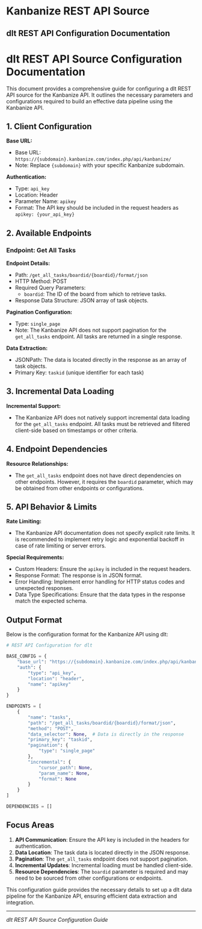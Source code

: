 # Kanbanize REST API Source

## dlt REST API Configuration Documentation

# dlt REST API Source Configuration Documentation

This document provides a comprehensive guide for configuring a dlt REST API source for the Kanbanize API. It outlines the necessary parameters and configurations required to build an effective data pipeline using the Kanbanize API.

## 1. Client Configuration

**Base URL:**
- Base URL: `https://{subdomain}.kanbanize.com/index.php/api/kanbanize/`
- Note: Replace `{subdomain}` with your specific Kanbanize subdomain.

**Authentication:**
- Type: `api_key`
- Location: Header
- Parameter Name: `apikey`
- Format: The API key should be included in the request headers as `apikey: {your_api_key}`

## 2. Available Endpoints

### Endpoint: Get All Tasks

**Endpoint Details:**
- Path: `/get_all_tasks/boardid/{boardid}/format/json`
- HTTP Method: POST
- Required Query Parameters:
  - `boardid`: The ID of the board from which to retrieve tasks.
- Response Data Structure: JSON array of task objects.

**Pagination Configuration:**
- Type: `single_page`
- Note: The Kanbanize API does not support pagination for the `get_all_tasks` endpoint. All tasks are returned in a single response.

**Data Extraction:**
- JSONPath: The data is located directly in the response as an array of task objects.
- Primary Key: `taskid` (unique identifier for each task)

## 3. Incremental Data Loading

**Incremental Support:**
- The Kanbanize API does not natively support incremental data loading for the `get_all_tasks` endpoint. All tasks must be retrieved and filtered client-side based on timestamps or other criteria.

## 4. Endpoint Dependencies

**Resource Relationships:**
- The `get_all_tasks` endpoint does not have direct dependencies on other endpoints. However, it requires the `boardid` parameter, which may be obtained from other endpoints or configurations.

## 5. API Behavior & Limits

**Rate Limiting:**
- The Kanbanize API documentation does not specify explicit rate limits. It is recommended to implement retry logic and exponential backoff in case of rate limiting or server errors.

**Special Requirements:**
- Custom Headers: Ensure the `apikey` is included in the request headers.
- Response Format: The response is in JSON format.
- Error Handling: Implement error handling for HTTP status codes and unexpected responses.
- Data Type Specifications: Ensure that the data types in the response match the expected schema.

## Output Format

Below is the configuration format for the Kanbanize API using dlt:

```python
# REST API Configuration for dlt

BASE_CONFIG = {
    "base_url": "https://{subdomain}.kanbanize.com/index.php/api/kanbanize/",
    "auth": {
        "type": "api_key",
        "location": "header",
        "name": "apikey"
    }
}

ENDPOINTS = [
    {
        "name": "tasks",
        "path": "/get_all_tasks/boardid/{boardid}/format/json",
        "method": "POST",
        "data_selector": None,  # Data is directly in the response
        "primary_key": "taskid",
        "pagination": {
            "type": "single_page"
        },
        "incremental": {
            "cursor_path": None,
            "param_name": None,
            "format": None
        }
    }
]

DEPENDENCIES = []
```

## Focus Areas

1. **API Communication**: Ensure the API key is included in the headers for authentication.
2. **Data Location**: The task data is located directly in the JSON response.
3. **Pagination**: The `get_all_tasks` endpoint does not support pagination.
4. **Incremental Updates**: Incremental loading must be handled client-side.
5. **Resource Dependencies**: The `boardid` parameter is required and may need to be sourced from other configurations or endpoints.

This configuration guide provides the necessary details to set up a dlt data pipeline for the Kanbanize API, ensuring efficient data extraction and integration.

---
*dlt REST API Source Configuration Guide*